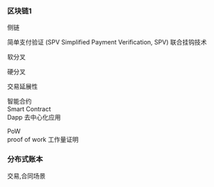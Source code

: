 ### 区块链1

侧链

简单支付验证 (SPV Simplified Payment Verification, SPV)
联合挂钩技术

软分叉

硬分叉

交易延展性

智能合约  
    Smart Contract  
    Dapp 去中心化应用  

PoW  
    proof of work 工作量证明  

### 分布式账本
交易,合同场景

